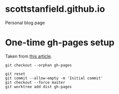 scottstanfield.github.io
========================

Personal blog page

# One-time gh-pages setup

Taken from [this article][1].

```
git checkout --orphan gh-pages

git reset
git commit --allow-empty -m 'Initial commit'
git checkout --force master
git worktree add dist gh-pages
```


[1]: http://pressedpixels.com/articles/deploying-to-github-pages-with-git-worktree/
